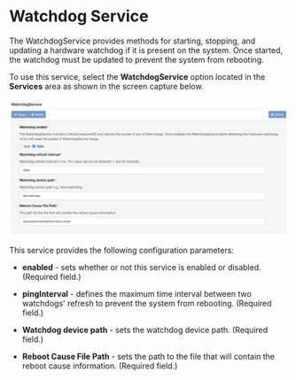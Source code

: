 # Watchdog Service

The WatchdogService provides methods for starting, stopping, and updating a hardware watchdog if it is present on the system. Once started, the watchdog must be updated to prevent the system from rebooting.

To use this service, select the **WatchdogService** option located in the **Services** area as shown in the screen capture below.

![watchdog_service](./images/watchdog_service.png)

This service provides the following configuration parameters:

- **enabled** - sets whether or not this service is enabled or disabled. (Required field.)

- **pingInterval** - defines the maximum time interval between two watchdogs' refresh to prevent the system from rebooting. (Required field.)

- **Watchdog device path** - sets the watchdog device path. (Required field.)

- **Reboot Cause File Path** - sets the path to the file that will contain the reboot cause information. (Required field.)